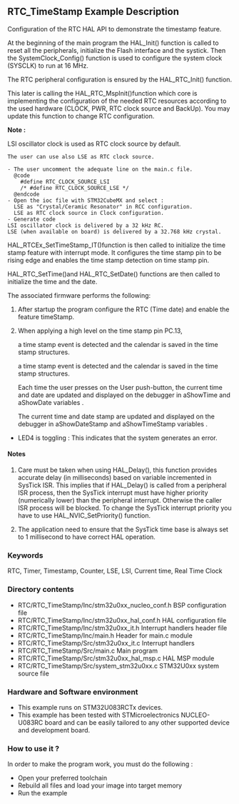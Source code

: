 ## <b>RTC_TimeStamp Example Description</b>

Configuration of the RTC HAL API to demonstrate the timestamp feature.

At the beginning of the main program the HAL_Init() function is called to reset
all the peripherals, initialize the Flash interface and the systick.
Then the SystemClock_Config() function is used to configure the system
clock (SYSCLK) to run at 16 MHz.

The RTC peripheral configuration is ensured by the HAL_RTC_Init() function.

This later is calling the HAL_RTC_MspInit()function which core is implementing
the configuration of the needed RTC resources according to the used hardware (CLOCK,
PWR, RTC clock source and BackUp). You may update this function to change RTC configuration.

**Note :**

 LSI oscillator clock is used as RTC clock source by default.

    The user can use also LSE as RTC clock source.

    - The user uncomment the adequate line on the main.c file.
      @code
        #define RTC_CLOCK_SOURCE_LSI
        /* #define RTC_CLOCK_SOURCE_LSE */
      @endcode
    - Open the ioc file with STM32CubeMX and select :
      LSE as "Crystal/Ceramic Resonator" in RCC configuration.
      LSE as RTC clock source in Clock configuration.
    - Generate code
    LSI oscillator clock is delivered by a 32 kHz RC.
    LSE (when available on board) is delivered by a 32.768 kHz crystal.

HAL_RTCEx_SetTimeStamp_IT()function is then called to initialize the time stamp feature
with interrupt mode. It configures the time stamp pin to be rising edge and enables
the time stamp detection on time stamp pin.

HAL_RTC_SetTime()and HAL_RTC_SetDate() functions are then called to initialize the
time and the date.

The associated firmware performs the following:

1. After startup the program configure the RTC (Time date) and enable the feature
   timeStamp.

2. When applying a high level on the time stamp pin PC.13,

   a time stamp event is detected and the calendar is saved in the time stamp structures.

   a time stamp event is detected and the calendar is saved in the time stamp structures.

   Each time the user presses on the User push-button, the current time and date are updated and displayed
   on the debugger in aShowTime and aShowDate variables .

   The current time and date stamp are updated and displayed on the debugger in aShowDateStamp and aShowTimeStamp variables .

- LED4 is toggling : This indicates that the system generates an error.

#### <b>Notes</b>

 1. Care must be taken when using HAL_Delay(), this function provides accurate delay (in milliseconds)
    based on variable incremented in SysTick ISR. This implies that if HAL_Delay() is called from
    a peripheral ISR process, then the SysTick interrupt must have higher priority (numerically lower)
    than the peripheral interrupt. Otherwise the caller ISR process will be blocked.
    To change the SysTick interrupt priority you have to use HAL_NVIC_SetPriority() function.

 2. The application need to ensure that the SysTick time base is always set to 1 millisecond
    to have correct HAL operation.

### <b>Keywords</b>

RTC, Timer, Timestamp, Counter, LSE, LSI, Current time, Real Time Clock

### <b>Directory contents</b>

  - RTC/RTC_TimeStamp/Inc/stm32u0xx_nucleo_conf.h BSP configuration file
  - RTC/RTC_TimeStamp/Inc/stm32u0xx_hal_conf.h    HAL configuration file
  - RTC/RTC_TimeStamp/Inc/stm32u0xx_it.h          Interrupt handlers header file
  - RTC/RTC_TimeStamp/Inc/main.h                  Header for main.c module
  - RTC/RTC_TimeStamp/Src/stm32u0xx_it.c          Interrupt handlers
  - RTC/RTC_TimeStamp/Src/main.c                  Main program
  - RTC/RTC_TimeStamp/Src/stm32u0xx_hal_msp.c     HAL MSP module
  - RTC/RTC_TimeStamp/Src/system_stm32u0xx.c      STM32U0xx system source file


### <b>Hardware and Software environment</b>

  - This example runs on STM32U083RCTx devices.
  - This example has been tested with STMicroelectronics NUCLEO-U083RC
    board and can be easily tailored to any other supported device
    and development board.


### <b>How to use it ?</b>

In order to make the program work, you must do the following :

 - Open your preferred toolchain
 - Rebuild all files and load your image into target memory
 - Run the example

